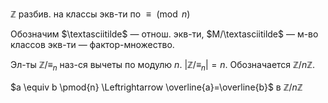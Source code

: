 $\mathbb{Z}$ разбив. на классы экв-ти по $\equiv \pmod{n}$

Обозначим $\textasciitilde$ — отнош. экв-ти, $M/\textasciitilde$ — м-во классов экв-ти — фактор-множество.

Эл-ты $\mathbb{Z}/\equiv_{n}$ наз-ся вычеты по модулю $n$. $|\mathbb{Z}/\equiv_{n}|=n$. Обозначается $\mathbb{Z}/n\mathbb{Z}$.

$a \equiv b \pmod{n} \Leftrightarrow \overline{a}=\overline{b}$ в $\mathbb{Z}/n\mathbb{Z}$

